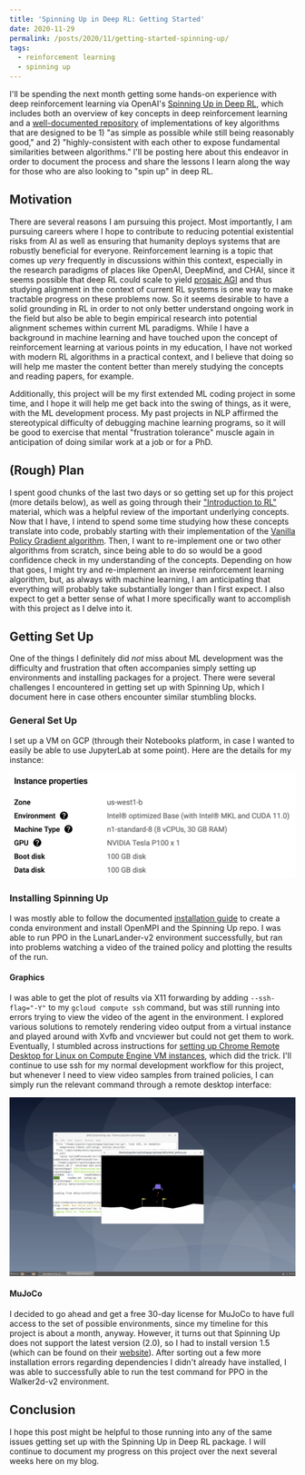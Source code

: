 ```yaml
---
title: 'Spinning Up in Deep RL: Getting Started'
date: 2020-11-29
permalink: /posts/2020/11/getting-started-spinning-up/
tags:
  - reinforcement learning
  - spinning up
---
```


I'll be spending the next month getting some hands-on experience with deep reinforcement learning via OpenAI's [Spinning Up in Deep RL](https://spinningup.openai.com/en/latest/index.html), which includes both an overview of key concepts in deep reinforcement learning and a [well-documented repository](https://github.com/openai/spinningup) of implementations of key algorithms that are designed to be 1) "as simple as possible while still being reasonably good," and 2) "highly-consistent with each other to expose fundamental similarities between algorithms." I'll be posting here about this endeavor in order to document the process and share the lessons I learn along the way for those who are also looking to "spin up" in deep RL.

## Motivation

There are several reasons I am pursuing this project. Most importantly, I am pursuing careers where I hope to contribute to reducing potential existential risks from AI as well as ensuring that humanity deploys systems that are robustly beneficial for everyone. Reinforcement learning is a topic that comes up *very* frequently in discussions within this context, especially in the research paradigms of places like OpenAI, DeepMind, and CHAI, since it seems possible that deep RL could scale to yield [prosaic AGI](https://ai-alignment.com/prosaic-ai-control-b959644d79c2) and thus studying alignment in the context of current RL systems is one way to make tractable progress on these problems now. So it seems desirable to have a solid grounding in RL in order to not only better understand ongoing work in the field but also be able to begin empirical research into potential alignment schemes within current ML paradigms. While I have a background in machine learning and have touched upon the concept of reinforcement learning at various points in my education, I have not worked with modern RL algorithms in a practical context, and I believe that doing so will help me master the content better than merely studying the concepts and reading papers, for example.

Additionally, this project will be my first extended ML coding project in some time, and I hope it will help me get back into the swing of things, as it were, with the ML development process. My past projects in NLP affirmed the stereotypical difficulty of debugging machine learning programs, so it will be good to exercise that mental "frustration tolerance" muscle again in anticipation of doing similar work at a job or for a PhD.

## (Rough) Plan

I spent good chunks of the last two days or so getting set up for this project (more details below), as well as going through their ["Introduction to RL"](https://spinningup.openai.com/en/latest/spinningup/rl_intro.html) material, which was a helpful review of the important underlying concepts. Now that I have, I intend to spend some time studying how these concepts translate into code, probably starting with their implementation of the [Vanilla Policy Gradient algorithm](https://spinningup.openai.com/en/latest/algorithms/vpg.html#other-public-implementations). Then, I want to re-implement one or two other algorithms from scratch, since being able to do so would be a good confidence check in my understanding of the concepts. Depending on how that goes, I might try and re-implement an inverse reinforcement learning algorithm, but, as always with machine learning, I am anticipating that everything will probably take substantially longer than I first expect. I also expect to get a better sense of what I more specifically want to accomplish with this project as I delve into it.

## Getting Set Up

One of the things I definitely did *not* miss about ML development was the difficulty and frustration that often accompanies simply setting up environments and installing packages for a project. There were several challenges I encountered in getting set up with Spinning Up, which I document here in case others encounter similar stumbling blocks.

### General Set Up

I set up a VM on GCP (through their Notebooks platform, in case I wanted to easily be able to use JupyterLab at some point). Here are the details for my instance:

![GCP Instance Details](/images/spinning-up/gcloud_instance.png)

### Installing Spinning Up

I was mostly able to follow the documented [installation guide](https://spinningup.openai.com/en/latest/user/installation.html) to create a conda environment and install OpenMPI and the Spinning Up repo. I was able to run PPO in the LunarLander-v2 environment successfully, but ran into problems watching a video of the trained policy and plotting the results of the run.

#### Graphics

I was able to get the plot of results via X11 forwarding by adding `--ssh-flag="-Y"` to my `gcloud compute ssh` command, but was still running into errors trying to view the video of the agent in the environment. I explored various solutions to remotely rendering video output from a virtual instance and played around with Xvfb and vncviewer but could not get them to work. Eventually, I stumbled across instructions for [setting up Chrome Remote Desktop for Linux on Compute Engine VM instances](https://cloud.google.com/solutions/chrome-desktop-remote-on-compute-engine), which did the trick. I'll continue to use ssh for my normal development workflow for this project, but whenever I need to view video samples from trained policies, I can simply run the relevant command through a remote desktop interface:

![Chrome Remote Desktop](/images/spinning-up/chrome_remote_desktop.png)

#### MuJoCo

I decided to go ahead and get a free 30-day license for MuJoCo to have full access to the set of possible environments, since my timeline for this project is about a month, anyway. However, it turns out that Spinning Up does not support the latest version (2.0), so I had to install version 1.5 (which can be found on their [website](https://www.roboti.us)). After sorting out a few more installation errors regarding dependencies I didn't already have installed, I was able to successfully able to run the test command for PPO in the Walker2d-v2 environment.

## Conclusion

I hope this post might be helpful to those running into any of the same issues getting set up with the Spinning Up in Deep RL package. I will continue to document my progress on this project over the next several weeks here on my blog.
